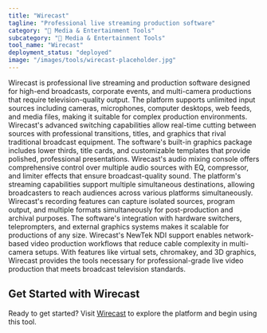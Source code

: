 ```yaml
---
title: "Wirecast"
tagline: "Professional live streaming production software"
category: "🎵 Media & Entertainment Tools"
subcategory: "🎵 Media & Entertainment Tools"
tool_name: "Wirecast"
deployment_status: "deployed"
image: "/images/tools/wirecast-placeholder.jpg"
---
```

Wirecast is professional live streaming and production software designed for high-end broadcasts, corporate events, and multi-camera productions that require television-quality output. The platform supports unlimited input sources including cameras, microphones, computer desktops, web feeds, and media files, making it suitable for complex production environments. Wirecast's advanced switching capabilities allow real-time cutting between sources with professional transitions, titles, and graphics that rival traditional broadcast equipment. The software's built-in graphics package includes lower thirds, title cards, and customizable templates that provide polished, professional presentations. Wirecast's audio mixing console offers comprehensive control over multiple audio sources with EQ, compressor, and limiter effects that ensure broadcast-quality sound. The platform's streaming capabilities support multiple simultaneous destinations, allowing broadcasters to reach audiences across various platforms simultaneously. Wirecast's recording features can capture isolated sources, program output, and multiple formats simultaneously for post-production and archival purposes. The software's integration with hardware switchers, teleprompters, and external graphics systems makes it scalable for productions of any size. Wirecast's NewTek NDI support enables network-based video production workflows that reduce cable complexity in multi-camera setups. With features like virtual sets, chromakey, and 3D graphics, Wirecast provides the tools necessary for professional-grade live video production that meets broadcast television standards.

## Get Started with Wirecast

Ready to get started? Visit [Wirecast](https://www.telestream.net/wirecast) to explore the platform and begin using this tool.

